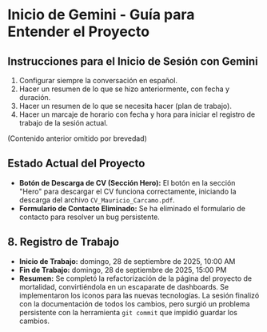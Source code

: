 # Inicio de Gemini - Guía para Entender el Proyecto

## Instrucciones para el Inicio de Sesión con Gemini
1.  Configurar siempre la conversación en español.
2.  Hacer un resumen de lo que se hizo anteriormente, con fecha y duración.
3.  Hacer un resumen de lo que se necesita hacer (plan de trabajo).
4.  Hacer un marcaje de horario con fecha y hora para iniciar el registro de trabajo de la sesión actual.

(Contenido anterior omitido por brevedad)

## Estado Actual del Proyecto

- **Botón de Descarga de CV (Sección Hero):** El botón en la sección "Hero" para descargar el CV funciona correctamente, iniciando la descarga del archivo `CV_Mauricio_Carcamo.pdf`.
- **Formulario de Contacto Eliminado:** Se ha eliminado el formulario de contacto para resolver un bug persistente.

## 8. Registro de Trabajo

*   **Inicio de Trabajo:** domingo, 28 de septiembre de 2025, 10:00 AM
*   **Fin de Trabajo:** domingo, 28 de septiembre de 2025, 15:00 PM
*   **Resumen:** Se completó la refactorización de la página del proyecto de mortalidad, convirtiéndola en un escaparate de dashboards. Se implementaron los iconos para las nuevas tecnologías. La sesión finalizó con la documentación de todos los cambios, pero surgió un problema persistente con la herramienta `git commit` que impidió guardar los cambios.